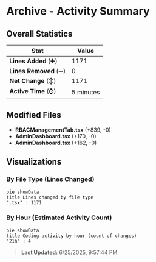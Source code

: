 # Archive - Activity Summary 

## Overall Statistics

| Stat                   | Value                                                             |
| ---------------------- | ----------------------------------------------------------------- |
| **Lines Added** (➕)   | 1171                                          |
| **Lines Removed** (➖) | 0                                        |
| **Net Change** (↕)    | 1171                |
| **Active Time** (⌚)   | 5 minutes |


## Modified Files
- **RBACManagementTab.tsx** (+839, -0)
- **AdminDashboard.tsx** (+170, -0)
- **AdminDashboard.tsx** (+162, -0)

## Visualizations

### By File Type (Lines Changed)

```mermaid
pie showData
title Lines changed by file type
".tsx" : 1171
```

### By Hour (Estimated Activity Count)

```mermaid
pie showData
title Coding activity by hour (count of changes)
"21h" : 4
```


> **Last Updated:** 6/25/2025, 9:57:44 PM